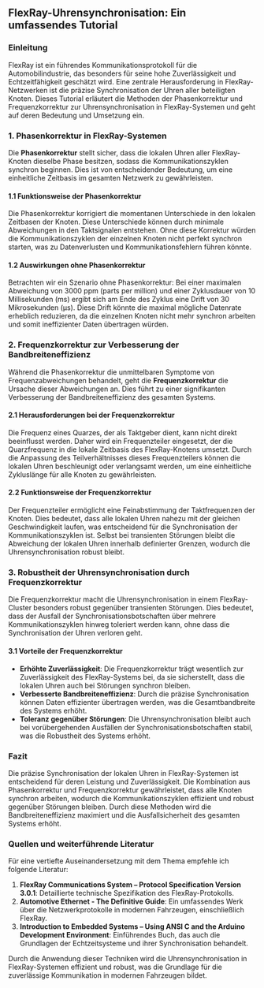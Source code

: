 
## FlexRay-Uhrensynchronisation: Ein umfassendes Tutorial

### Einleitung

FlexRay ist ein führendes Kommunikationsprotokoll für die Automobilindustrie, das besonders für seine hohe Zuverlässigkeit und Echtzeitfähigkeit geschätzt wird. Eine zentrale Herausforderung in FlexRay-Netzwerken ist die präzise Synchronisation der Uhren aller beteiligten Knoten. Dieses Tutorial erläutert die Methoden der Phasenkorrektur und Frequenzkorrektur zur Uhrensynchronisation in FlexRay-Systemen und geht auf deren Bedeutung und Umsetzung ein.

### 1. Phasenkorrektur in FlexRay-Systemen

Die **Phasenkorrektur** stellt sicher, dass die lokalen Uhren aller FlexRay-Knoten dieselbe Phase besitzen, sodass die Kommunikationszyklen synchron beginnen. Dies ist von entscheidender Bedeutung, um eine einheitliche Zeitbasis im gesamten Netzwerk zu gewährleisten.

#### 1.1 Funktionsweise der Phasenkorrektur

Die Phasenkorrektur korrigiert die momentanen Unterschiede in den lokalen Zeitbasen der Knoten. Diese Unterschiede können durch minimale Abweichungen in den Taktsignalen entstehen. Ohne diese Korrektur würden die Kommunikationszyklen der einzelnen Knoten nicht perfekt synchron starten, was zu Datenverlusten und Kommunikationsfehlern führen könnte.

#### 1.2 Auswirkungen ohne Phasenkorrektur

Betrachten wir ein Szenario ohne Phasenkorrektur: Bei einer maximalen Abweichung von 3000 ppm (parts per million) und einer Zyklusdauer von 10 Millisekunden (ms) ergibt sich am Ende des Zyklus eine Drift von 30 Mikrosekunden (µs). Diese Drift könnte die maximal mögliche Datenrate erheblich reduzieren, da die einzelnen Knoten nicht mehr synchron arbeiten und somit ineffizienter Daten übertragen würden.

### 2. Frequenzkorrektur zur Verbesserung der Bandbreiteneffizienz

Während die Phasenkorrektur die unmittelbaren Symptome von Frequenzabweichungen behandelt, geht die **Frequenzkorrektur** die Ursache dieser Abweichungen an. Dies führt zu einer signifikanten Verbesserung der Bandbreiteneffizienz des gesamten Systems.

#### 2.1 Herausforderungen bei der Frequenzkorrektur

Die Frequenz eines Quarzes, der als Taktgeber dient, kann nicht direkt beeinflusst werden. Daher wird ein Frequenzteiler eingesetzt, der die Quarzfrequenz in die lokale Zeitbasis des FlexRay-Knotens umsetzt. Durch die Anpassung des Teilverhältnisses dieses Frequenzteilers können die lokalen Uhren beschleunigt oder verlangsamt werden, um eine einheitliche Zykluslänge für alle Knoten zu gewährleisten.

#### 2.2 Funktionsweise der Frequenzkorrektur

Der Frequenzteiler ermöglicht eine Feinabstimmung der Taktfrequenzen der Knoten. Dies bedeutet, dass alle lokalen Uhren nahezu mit der gleichen Geschwindigkeit laufen, was entscheidend für die Synchronisation der Kommunikationszyklen ist. Selbst bei transienten Störungen bleibt die Abweichung der lokalen Uhren innerhalb definierter Grenzen, wodurch die Uhrensynchronisation robust bleibt.

### 3. Robustheit der Uhrensynchronisation durch Frequenzkorrektur

Die Frequenzkorrektur macht die Uhrensynchronisation in einem FlexRay-Cluster besonders robust gegenüber transienten Störungen. Dies bedeutet, dass der Ausfall der Synchronisationsbotschaften über mehrere Kommunikationszyklen hinweg toleriert werden kann, ohne dass die Synchronisation der Uhren verloren geht.

#### 3.1 Vorteile der Frequenzkorrektur

- **Erhöhte Zuverlässigkeit**: Die Frequenzkorrektur trägt wesentlich zur Zuverlässigkeit des FlexRay-Systems bei, da sie sicherstellt, dass die lokalen Uhren auch bei Störungen synchron bleiben.
- **Verbesserte Bandbreiteneffizienz**: Durch die präzise Synchronisation können Daten effizienter übertragen werden, was die Gesamtbandbreite des Systems erhöht.
- **Toleranz gegenüber Störungen**: Die Uhrensynchronisation bleibt auch bei vorübergehenden Ausfällen der Synchronisationsbotschaften stabil, was die Robustheit des Systems erhöht.

### Fazit

Die präzise Synchronisation der lokalen Uhren in FlexRay-Systemen ist entscheidend für deren Leistung und Zuverlässigkeit. Die Kombination aus Phasenkorrektur und Frequenzkorrektur gewährleistet, dass alle Knoten synchron arbeiten, wodurch die Kommunikationszyklen effizient und robust gegenüber Störungen bleiben. Durch diese Methoden wird die Bandbreiteneffizienz maximiert und die Ausfallsicherheit des gesamten Systems erhöht.

### Quellen und weiterführende Literatur

Für eine vertiefte Auseinandersetzung mit dem Thema empfehle ich folgende Literatur:

1. **FlexRay Communications System – Protocol Specification Version 3.0.1**: Detaillierte technische Spezifikation des FlexRay-Protokolls.
2. **Automotive Ethernet - The Definitive Guide**: Ein umfassendes Werk über die Netzwerkprotokolle in modernen Fahrzeugen, einschließlich FlexRay.
3. **Introduction to Embedded Systems – Using ANSI C and the Arduino Development Environment**: Einführendes Buch, das auch die Grundlagen der Echtzeitsysteme und ihrer Synchronisation behandelt.

Durch die Anwendung dieser Techniken wird die Uhrensynchronisation in FlexRay-Systemen effizient und robust, was die Grundlage für die zuverlässige Kommunikation in modernen Fahrzeugen bildet.
